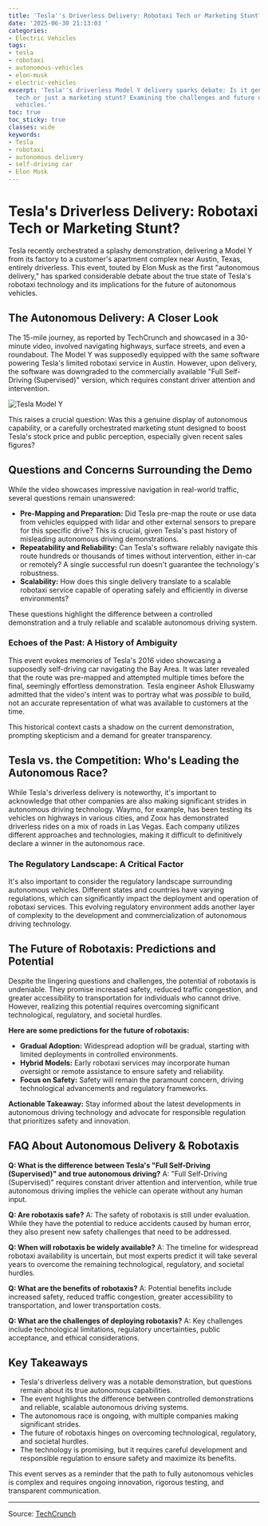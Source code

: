 ```yaml
---
title: 'Tesla''s Driverless Delivery: Robotaxi Tech or Marketing Stunt?'
date: '2025-06-30 21:13:03 '
categories:
- Electric Vehicles
tags:
- tesla
- robotaxi
- autonomous-vehicles
- elon-musk
- electric-vehicles
excerpt: 'Tesla''s driverless Model Y delivery sparks debate: Is it genuine robotaxi
  tech or just a marketing stunt? Examining the challenges and future of autonomous
  vehicles.'
toc: true
toc_sticky: true
classes: wide
keywords:
- Tesla
- robotaxi
- autonomous delivery
- self-driving car
- Elon Musk
---
```


# Tesla's Driverless Delivery: Robotaxi Tech or Marketing Stunt?

Tesla recently orchestrated a splashy demonstration, delivering a Model Y from its factory to a customer's apartment complex near Austin, Texas, entirely driverless. This event, touted by Elon Musk as the first "autonomous delivery," has sparked considerable debate about the true state of Tesla's robotaxi technology and its implications for the future of autonomous vehicles.

## The Autonomous Delivery: A Closer Look

The 15-mile journey, as reported by TechCrunch and showcased in a 30-minute video, involved navigating highways, surface streets, and even a roundabout. The Model Y was supposedly equipped with the same software powering Tesla's limited robotaxi service in Austin. However, upon delivery, the software was downgraded to the commercially available "Full Self-Driving (Supervised)" version, which requires constant driver attention and intervention.

![Tesla Model Y](https://digitalassets.tesla.com/tesla-contents/image/upload/f_auto,q_auto/Model-Y-2-Along-the-Way-Desktop.jpg)

This raises a crucial question: Was this a genuine display of autonomous capability, or a carefully orchestrated marketing stunt designed to boost Tesla's stock price and public perception, especially given recent sales figures?

## Questions and Concerns Surrounding the Demo

While the video showcases impressive navigation in real-world traffic, several questions remain unanswered:

*   **Pre-Mapping and Preparation:** Did Tesla pre-map the route or use data from vehicles equipped with lidar and other external sensors to prepare for this specific drive? This is crucial, given Tesla's past history of misleading autonomous driving demonstrations.
*   **Repeatability and Reliability:** Can Tesla's software reliably navigate this route hundreds or thousands of times without intervention, either in-car or remotely? A single successful run doesn't guarantee the technology's robustness.
*   **Scalability:** How does this single delivery translate to a scalable robotaxi service capable of operating safely and efficiently in diverse environments?

These questions highlight the difference between a controlled demonstration and a truly reliable and scalable autonomous driving system.

### Echoes of the Past: A History of Ambiguity

This event evokes memories of Tesla's 2016 video showcasing a supposedly self-driving car navigating the Bay Area. It was later revealed that the route was pre-mapped and attempted multiple times before the final, seemingly effortless demonstration. Tesla engineer Ashok Elluswamy admitted that the video's intent was to portray what was *possible* to build, not an accurate representation of what was available to customers at the time.

This historical context casts a shadow on the current demonstration, prompting skepticism and a demand for greater transparency.

## Tesla vs. the Competition: Who's Leading the Autonomous Race?

While Tesla's driverless delivery is noteworthy, it's important to acknowledge that other companies are also making significant strides in autonomous driving technology. Waymo, for example, has been testing its vehicles on highways in various cities, and Zoox has demonstrated driverless rides on a mix of roads in Las Vegas. Each company utilizes different approaches and technologies, making it difficult to definitively declare a winner in the autonomous race.

### The Regulatory Landscape: A Critical Factor

It's also important to consider the regulatory landscape surrounding autonomous vehicles. Different states and countries have varying regulations, which can significantly impact the deployment and operation of robotaxi services. This evolving regulatory environment adds another layer of complexity to the development and commercialization of autonomous driving technology.

## The Future of Robotaxis: Predictions and Potential

Despite the lingering questions and challenges, the potential of robotaxis is undeniable. They promise increased safety, reduced traffic congestion, and greater accessibility to transportation for individuals who cannot drive. However, realizing this potential requires overcoming significant technological, regulatory, and societal hurdles.

**Here are some predictions for the future of robotaxis:**

*   **Gradual Adoption:** Widespread adoption will be gradual, starting with limited deployments in controlled environments.
*   **Hybrid Models:** Early robotaxi services may incorporate human oversight or remote assistance to ensure safety and reliability.
*   **Focus on Safety:** Safety will remain the paramount concern, driving technological advancements and regulatory frameworks.

**Actionable Takeaway:** Stay informed about the latest developments in autonomous driving technology and advocate for responsible regulation that prioritizes safety and innovation.

## FAQ About Autonomous Delivery & Robotaxis

**Q: What is the difference between Tesla's "Full Self-Driving (Supervised)" and true autonomous driving?**
A: "Full Self-Driving (Supervised)" requires constant driver attention and intervention, while true autonomous driving implies the vehicle can operate without any human input.

**Q: Are robotaxis safe?**
A: The safety of robotaxis is still under evaluation. While they have the potential to reduce accidents caused by human error, they also present new safety challenges that need to be addressed.

**Q: When will robotaxis be widely available?**
A: The timeline for widespread robotaxi availability is uncertain, but most experts predict it will take several years to overcome the remaining technological, regulatory, and societal hurdles.

**Q: What are the benefits of robotaxis?**
A: Potential benefits include increased safety, reduced traffic congestion, greater accessibility to transportation, and lower transportation costs.

**Q: What are the challenges of deploying robotaxis?**
A: Key challenges include technological limitations, regulatory uncertainties, public acceptance, and ethical considerations.

## Key Takeaways

*   Tesla's driverless delivery was a notable demonstration, but questions remain about its true autonomous capabilities.
*   The event highlights the difference between controlled demonstrations and reliable, scalable autonomous driving systems.
*   The autonomous race is ongoing, with multiple companies making significant strides.
*   The future of robotaxis hinges on overcoming technological, regulatory, and societal hurdles.
*   The technology is promising, but it requires careful development and responsible regulation to ensure safety and maximize its benefits.

This event serves as a reminder that the path to fully autonomous vehicles is complex and requires ongoing innovation, rigorous testing, and transparent communication.

---

Source: [TechCrunch](https://techcrunch.com/2025/06/30/tesla-sends-driverless-model-y-from-factory-to-customer-to-promote-its-robotaxi-tech/)